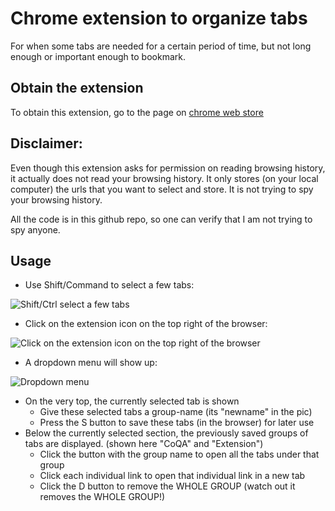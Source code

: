 # Chrome extension to organize tabs

For when some tabs are needed for a certain period of time, but not long enough or important enough to bookmark.

## Obtain the extension

To obtain this extension, go to the page on [chrome web store](https://chrome.google.com/webstore/detail/tabs-cache-and-management/ecgfkcddifhjofkeagepcffjakglmoog/)

## Disclaimer:

Even though this extension asks for permission on reading browsing history, it actually does not read your browsing history. It only stores (on your local computer) the urls that you want to select and store.  It is not trying to spy your browsing history.

All the code is in this github repo, so one can verify that I am not trying to spy anyone.

## Usage
- Use Shift/Command to select a few tabs:

![Shift/Ctrl select a few tabs](https://i.imgur.com/GWXKAOH.png)

- Click on the extension icon on the top right of the browser:

![Click on the extension icon on the top right of the browser](https://i.imgur.com/E1UtDdR.png)

- A dropdown menu will show up:

![Dropdown menu](https://i.imgur.com/CPaoVIo.png)

- On the very top, the currently selected tab is shown
    - Give these selected tabs a group-name (its "newname" in the pic)
    - Press the S button to save these tabs (in the browser) for later use
- Below the currently selected section, the previously saved groups of tabs are displayed. (shown here "CoQA" and "Extension")
    - Click the button with the group name to open all the tabs under that group
    - Click each individual link to open that individual link in a new tab
    - Click the D button to remove the WHOLE GROUP (watch out it removes the WHOLE GROUP!)
